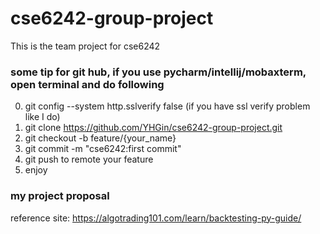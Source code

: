# cse6242-group-project
This is the team project for cse6242

### some tip for git hub, if you use pycharm/intellij/mobaxterm, open terminal and do following
0. git config --system http.sslverify false (if you have ssl verify problem like I do)
1. git clone https://github.com/YHGin/cse6242-group-project.git
2. git checkout -b feature/{your_name}
3. git commit -m "cse6242:first commit"
4. git push to remote your feature
5. enjoy
   
### my project proposal 
reference site: https://algotrading101.com/learn/backtesting-py-guide/

